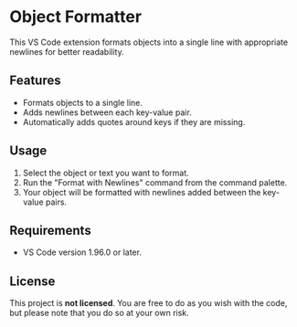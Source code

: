 # Object Formatter

This VS Code extension formats objects into a single line with appropriate newlines for better readability.

## Features

- Formats objects to a single line.
- Adds newlines between each key-value pair.
- Automatically adds quotes around keys if they are missing.

## Usage

1. Select the object or text you want to format.
2. Run the "Format with Newlines" command from the command palette.
3. Your object will be formatted with newlines added between the key-value pairs.

## Requirements

- VS Code version 1.96.0 or later.

## License

This project is **not licensed**. You are free to do as you wish with the code, but please note that you do so at your own risk.
